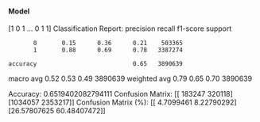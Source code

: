 #### Model
[1 0 1 ... 0 1 1]
Classification Report:
              precision    recall  f1-score   support

           0       0.15      0.36      0.21    503365
           1       0.88      0.69      0.78   3387274

    accuracy                           0.65   3890639
   macro avg       0.52      0.53      0.49   3890639
weighted avg       0.79      0.65      0.70   3890639

Accuracy: 0.6519402082794111
Confusion Matrix:
[[ 183247  320118]
 [1034057 2353217]]
Confusion Matrix (%):
[[ 4.7099461   8.22790292]
 [26.57807625 60.48407472]]
